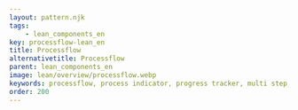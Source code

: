 ```yaml
---
layout: pattern.njk
tags: 
    - lean_components_en
key: processflow-lean_en
title: Processflow
alternativetitle: Processflow
parent: lean_components_en
image: lean/overview/processflow.webp
keywords: processflow, process indicator, progress tracker, multi step, wizard, stepper, steps
order: 200
---
```

